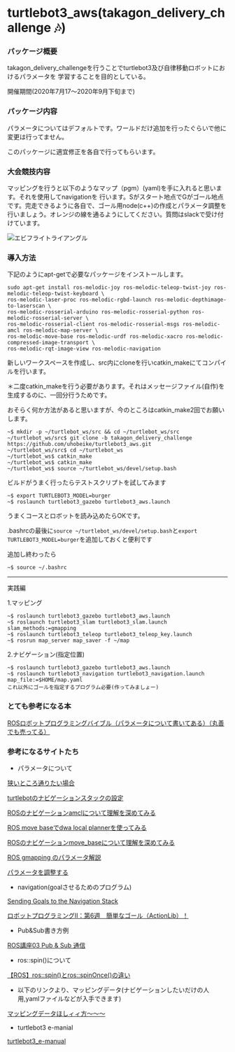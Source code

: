 # turtlebot3_aws(takagon_delivery_challenge :notes:)

### パッケージ概要
takagon_delivery_challengeを行うことでturtlebot3及び自律移動ロボットにおけるパラメータを
学習することを目的としている。

開催期間(2020年7月17〜2020年9月下旬まで)

### パッケージ内容
パラメータについてはデフォルトです。ワールドだけ追加を行ったぐらいで他に変更は行ってません。

このパッケージに適宜修正を各自で行ってもらいます。

### 大会競技内容

マッピングを行うと以下のようなマップ（pgm）(yaml)を手に入れると思います。それを使用してnavigationを
行います。Sがスタート地点でGがゴール地点です。完走できるように各自で、ゴール用node(c++)の作成とパラメータ調整を行いましょう。オレンジの線を通るようにしてください。質問はslackで受け付けています。

![エビフライトライアングル](https://i.gyazo.com/7811cd6dd3add602cf3b1e9f5225a2c6.png "コースマップ")

### 導入方法
下記のようにapt-getで必要なパッケージをインストールします。
```
sudo apt-get install ros-melodic-joy ros-melodic-teleop-twist-joy ros-melodic-teleop-twist-keyboard \ 
ros-melodic-laser-proc ros-melodic-rgbd-launch ros-melodic-depthimage-to-laserscan \ 
ros-melodic-rosserial-arduino ros-melodic-rosserial-python ros-melodic-rosserial-server \ 
ros-melodic-rosserial-client ros-melodic-rosserial-msgs ros-melodic-amcl ros-melodic-map-server \ 
ros-melodic-move-base ros-melodic-urdf ros-melodic-xacro ros-melodic-compressed-image-transport \ 
ros-melodic-rqt-image-view ros-melodic-navigation

```

新しいワークスペースを作成し、src内にcloneを行いcatkin_makeにてコンパイルを行います。

＊二度catkin_makeを行う必要があります。それはメッセージファイル(自作)を生成するのに、一回分行うためです。

おそらく何か方法があると思いますが、今のところはcatkin_make2回でお願いします。
```
~$ mkdir -p ~/turtlebot_ws/src && cd ~/turtlebot_ws/src
~/turtlebot_ws/src$ git clone -b takagon_delivery_challenge https://github.com/uhobeike/turtlebot3_aws.git
~/turtlebot_ws/src$ cd ~/turtlebot_ws
~/turtlebot_ws$ catkin_make
~/turtlebot_ws$ catkin_make
~/turtlebot_ws$ source ~/turtlebot_ws/devel/setup.bash
```
ビルドがうまく行ったらテストスクリプトを試してみます
```
~$ export TURTLEBOT3_MODEL=burger
~$ roslaunch turtlebot3_gazebo turtlebot3_aws.launch
```

うまくコースとロボットを読み込めたらOKです。

.bashrcの最後に`source ~/turtlebot_ws/devel/setup.bash`と`export TURTLEBOT3_MODEL=burger`を追加しておくと便利です

追加し終わったら
```
~$ source ~/.bashrc
```
___
実践編

1.マッピング
```
~$ roslaunch turtlebot3_gazebo turtlebot3_aws.launch
~$ roslaunch turtlebot3_slam turtlebot3_slam.launch slam_methods:=gmapping
~$ roslaunch turtlebot3_teleop turtlebot3_teleop_key.launch
~$ rosrun map_server map_saver -f ~/map
```
2.ナビゲーション(指定位置)
```
~$ roslaunch turtlebot3_gazebo turtlebot3_aws.launch
~$ roslaunch turtlebot3_navigation turtlebot3_navigation.launch map_file:=$HOME/map.yaml
これ以外にゴールを指定するプログラム必要(作ってみましょー)
```
### とても参考になる本

[ROSロボットプログラミングバイブル（パラメータについて書いてある）（丸善でも売ってる）](https://www.amazon.co.jp/ROS%E3%83%AD%E3%83%9C%E3%83%83%E3%83%88%E3%83%97%E3%83%AD%E3%82%B0%E3%83%A9%E3%83%9F%E3%83%B3%E3%82%B0%E3%83%90%E3%82%A4%E3%83%96%E3%83%AB-%E8%A1%A8-%E5%85%81%E3%80%93/dp/4274221962)
### 参考になるサイトたち
* パラメータについて

[狭いところ通りたい場合](http://emanual.robotis.com/docs/en/platform/turtlebot3/navigation/#tuning-guide)

[turtlebotのナビゲーションスタックの設定](http://wiki.ros.org/ja/turtlebot_navigation/Tutorials/Setup%20the%20Navigation%20Stack%20for%20TurtleBot)

[ROSのナビゲーションamclについて理解を深めてみる](https://sy-base.com/myrobotics/ros/ros-amcl/)

[ROS move baseでdwa local plannerを使ってみる](https://sy-base.com/myrobotics/ros/ros-dwa-local-planner/)

[ROSのナビゲーションmove_baseについて理解を深めてみる](https://sy-base.com/myrobotics/ros/ros-move_base/)

[ROS gmapping のパラメータ解説](https://sy-base.com/myrobotics/ros/gmapping/)

[パラメータを調整する](https://github.com/TukamotoRyuzo/rostest/wiki/%E3%83%91%E3%83%A9%E3%83%A1%E3%83%BC%E3%82%BF%E3%82%92%E8%AA%BF%E6%95%B4%E3%81%99%E3%82%8B)


* navigation(goalさせるためのプログラム)

[Sending Goals to the Navigation Stack](http://wiki.ros.org/ja/navigation/Tutorials/SendingSimpleGoals)


[ロボットプログラミングⅡ：第6週　簡単なゴール（ActionLib）！](https://demura.net/education/lecture/12372.html)

* Pub&Sub書き方例

[ROS講座03 Pub & Sub 通信](https://qiita.com/srs/items/26ca826802d07a9e3d4e)

* ros::spin()について

[【ROS】ros::spin()とros::spinOnce()の違い](http://lilaboc.work/archives/16182817.html)


* 以下のリンクより、マッピングデータ(ナビゲーションしたいだけの人用,yamlファイルなどが入手できます)

[マッピングデータほしィィ方〜〜〜](https://drive.google.com/drive/folders/1ZoOuWc71f-aDIaHJTL2VshTnQ7ywS9pz?usp=sharing)

* turtlebot3 e-manial

[turtlebot3_e-manual](http://emanual.robotis.com/docs/en/platform/turtlebot3/simulation/#ros-1-simulation)


